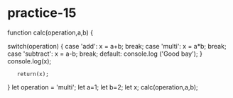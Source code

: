 # practice-15
 function сalc(operation,a,b)
{ 
  
  switch(operation) 
            {
    case 'add':
    x = a+b;
    break;
    case 'multi':
    x = a*b;
    break;
    case 'subtract':
    x = a-b;
    break;
       default:
    console.log ('Good bay');
             }
             console.log(x); 
                     
       return(x); 
 }
let operation = 'multi';
let a=1;
let b=2;
let x;
сalc(operation,a,b);

